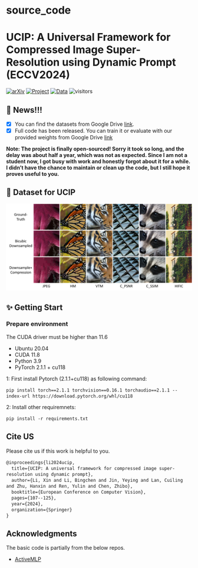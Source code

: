 # source_code

# UCIP: A Universal Framework for Compressed Image Super-Resolution using Dynamic Prompt (ECCV2024)

[![arXiv](https://img.shields.io/badge/arXiv-Paper-<COLOR>.svg)](https://arxiv.org/pdf/2407.13108)  [![Project](https://img.shields.io/badge/Project-Page-blue.svg)](https://lixinustc.github.io/UCIP.github.io/) [![Data](https://img.shields.io/badge/Dataset-Link-magenta.svg)](https://drive.google.com/file/d/1LwZiTOofyhJTZb3yILSC9mCX1gsxTdrA/view) 
![visitors](https://visitor-badge.laobi.icu/badge?page_id=lixinustc/UCIP)
## :bookmark: News!!!
- [x] You can find the datasets from Google Drive [link](https://drive.google.com/file/d/1LwZiTOofyhJTZb3yILSC9mCX1gsxTdrA/view).
- [x] Full code has been released. You can train it or evaluate with our provided weights from Google Drive [link](https://drive.google.com/file/d/1X1632j5F8r0DZjzjurBA_gpliW7Aod8Z/view?usp=drive_link)

**Note: The project is finally open-sourced! Sorry it took so long, and the delay was about half a year, which was not as expected. Since I am not a student now, I got busy with work and honestly forgot about it for a while. I didn’t have the chance to maintain or clean up the code, but I still hope it proves useful to you.**

## 📌 Dataset for UCIP 
<p align="center">
  <img src="./figs/UCSR_dataset.png" alt="image" style="width:1000px;">
</p>


## :sparkles: Getting Start

### Prepare environment

The CUDA driver must be higher than 11.6 

- Ubuntu 20.04
- CUDA 11.8
- Python 3.9
- PyTorch 2.1.1 + cu118

1: First install Pytorch (2.1.1+cu118) as following command:

```
pip install torch==2.1.1 torchvision==0.16.1 torchaudio==2.1.1 --index-url https://download.pytorch.org/whl/cu118
```
2: Install other requiremnets:
```
pip install -r requirements.txt
```

## Cite US
Please cite us if this work is helpful to you.

```
@inproceedings{li2024ucip,
  title={UCIP: A universal framework for compressed image super-resolution using dynamic prompt},
  author={Li, Xin and Li, Bingchen and Jin, Yeying and Lan, Cuiling and Zhu, Hanxin and Ren, Yulin and Chen, Zhibo},
  booktitle={European Conference on Computer Vision},
  pages={107--125},
  year={2024},
  organization={Springer}
}
```

## Acknowledgments
The basic code is partially from the below repos.
- [ActiveMLP](link)
